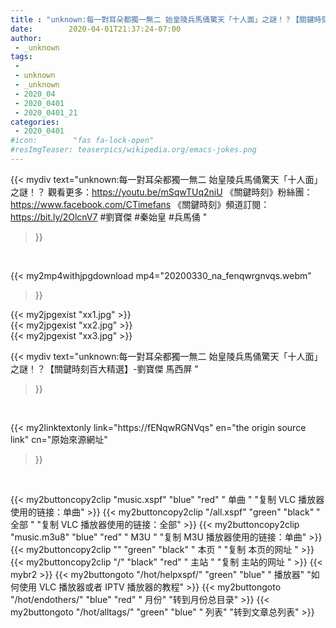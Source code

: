 ```yaml
---
title : "unknown:每一對耳朵都獨一無二 始皇陵兵馬俑驚天「十人面」之謎！？【關鍵時刻百大精選】-劉寶傑 馬西屏 "
date:        2020-04-01T21:37:24-07:00
author:
 - _unknown
tags:
 - 
 - unknown
 - _unknown
 - 2020_04
 - 2020_0401
 - 2020_0401_21
categories:
 - 2020_0401
#icon:        "fas fa-lock-open"
#resImgTeaser: teaserpics/wikipedia.org/emacs-jokes.png
---
```







{{< mydiv text="unknown:每一對耳朵都獨一無二 始皇陵兵馬俑驚天「十人面」之謎！？ 觀看更多：https://youtu.be/mSqwTUq2niU  《關鍵時刻》粉絲團：https://www.facebook.com/CTimefans 《關鍵時刻》頻道訂閱：https://bit.ly/2OlcnV7  #劉寶傑 #秦始皇 #兵馬俑 "
>}}
<br>


{{< my2mp4withjpgdownload mp4="20200330_na_fenqwrgnvqs.webm"
>}}

{{< my2jpgexist "xx1.jpg" >}}<br>
{{< my2jpgexist "xx2.jpg" >}}<br>
{{< my2jpgexist "xx3.jpg" >}}<br>



{{< mydiv text="unknown:每一對耳朵都獨一無二 始皇陵兵馬俑驚天「十人面」之謎！？【關鍵時刻百大精選】-劉寶傑 馬西屏 "
>}}
<br>

{{< my2linktextonly link="https://fENqwRGNVqs"
en="the origin source link" cn="原始來源網址"
>}}


<br>


{{< my2buttoncopy2clip "music.xspf"        "blue"   "red"    " 单曲 "  "复制 VLC 播放器使用的链接：单曲" >}} {{< my2buttoncopy2clip "/all.xspf"         "green"  "black"  " 全部 "  "复制 VLC 播放器使用的链接：全部" >}} {{< my2buttoncopy2clip "music.m3u8"        "blue"   "red"    " M3U  "    "复制 M3U 播放器使用的链接：单曲" >}} {{< my2buttoncopy2clip ""                  "green"  "black"  " 本页 "    "复制 本页的网址 " >}} {{< my2buttoncopy2clip "/"                 "black"  "red"    " 主站 "    "复制 主站的网址 " >}} {{< mybr2 >}} {{< my2buttongoto      "/hot/helpxspf/"    "green"  "blue"   " 播放器" "如何使用 VLC 播放器或者 IPTV 播放器的教程" >}} {{< my2buttongoto      "/hot/endothers/"   "blue"   "red"    " 月份"   "转到月份总目录" >}} {{< my2buttongoto      "/hot/alltags/"     "green"  "blue"   " 列表"   "转到文章总列表" >}} 
